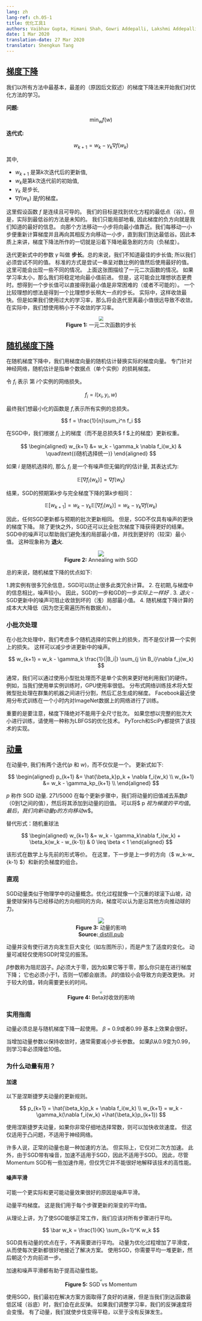 ```yaml
---
lang: zh
lang-ref: ch.05-1
title: 优化工具1
authors: Vaibhav Gupta, Himani Shah, Gowri Addepalli, Lakshmi Addepalli
date: 1 Mar 2020
translation-date: 27 Mar 2020
translator: Shengkun Tang
---
```



## [梯度下降](https://www.youtube.com/watch?v=--NZb480zlg&t=88s)

我们以所有方法中最基本，最差的（原因后文叙述）的梯度下降法来开始我们对优化方法的学习。

**问题:**

$$
\min_w f(w)
$$

**迭代式:**

$$
w_{k+1} = w_k - \gamma_k \nabla f(w_k)
$$

其中,
 - $w_{k+1}$ 是第$k$次迭代后的更新值,
 - $w_k$是第$k$次迭代前的初始值,
 - $\gamma_k$ 是步长,
 - $\nabla f(w_k)$ 是$f$的梯度。

这里假设函数 $f$ 是连续且可导的。 我们的目标是找到优化方程的最低点（谷）。但是，实际到最低谷的方法是未知的。 我们只能局部地看, 因此梯度的负方向就是我们知道的最好的信息。 向那个方法移动一小步将向最小值靠近。我们每移动一小步便重新计算梯度并且再向其相反方向移动一小步，直到我们到达最低谷。因此本质上来讲，梯度下降法所作的一切就是沿着下降地最急剧的方向（负梯度）。

迭代更新式中的参数 $\gamma$ 叫做 **步长**。总的来说，我们不知道最佳的步长值; 所以我们必须尝试不同的值。 标准的方式是尝试一串呈对数比例的值然后使用最好的值。 这里可能会出现一些不同的情况。 上面这张图描绘了一元二次函数的情况。 如果学习率太小，那么我们将稳定地向最小值前进。 但是，这可能会比理想状态更费时。想得到一个步长值可以直接得到最小值是非常困难的（或者不可能的）。 一个比较理想的想法是得到一个比理想步长稍大一点的步长。 实际中，这样收敛最快。但是如果我们使用过大的学习率，那么将会迭代至离最小值很远导致不收敛。 在实际中，我们想使用稍小于不收敛的学习率。

<center>
<img src="{{site.baseurl}}/images/week05/05-1/step-size.png" style="zoom: 70%; background-color:#DCDCDC;" /><br>
<b>Figure 1:</b> 一元二次函数的步长
</center>


## [随机梯度下降](https://www.youtube.com/watch?v=--NZb480zlg&t=898s)

在随机梯度下降中，我们用梯度向量的随机估计替换实际的梯度向量。 专门针对神经网络，随机估计是指单个数据点（单个实例）的损耗梯度。

令 $f_i$ 表示 第 $i$个实例的网络损失。

$$
f_i = l(x_i, y_i, w)
$$

最终我们想最小化的函数是 $f$,表示所有实例的总损失。

$$
f = \frac{1}{n}\sum_i^n f_i
$$

在SGD中，我们根据 $f_i$ 上的梯度（而不是总损失$ f $上的梯度）更新权重。

$$
\begin{aligned}
w_{k+1} &= w_k - \gamma_k \nabla f_i(w_k) & \quad\text{(i随机选择统一)}
\end{aligned}
$$

如果 $i$ 是随机选择的, 那么 $f_i$ 是一个有噪声但无偏的$f$的估计量, 其表达式为:

$$
\mathbb{E}[\nabla f_i(w_k)] = \nabla f(w_k)
$$

结果，SGD的预期第$k$步与完全梯度下降的第$k$步相同：

$$
\mathbb{E}[w_{k+1}] = w_k - \gamma_k \mathbb{E}[\nabla f_i(w_k)] = w_k - \gamma_k \nabla f(w_k)
$$

因此，任何SGD更新都与预期的批次更新相同。 但是，SGD不仅具有噪声的更快的梯度下降。 除了更快之外，SGD还可以比全批次梯度下降获得更好的结果。 SGD中的噪声可以帮助我们避免浅的局部最小值，并找到更好的（较深）最小值。 这种现象称为
**退火**.

<center>
<img src="{{site.baseurl}}/images/week05/05-1/annealing.png"/><br>
<b>Figure 2:</b> Annealing with SGD
</center>

总的来说，随机梯度下降的优点如下:

 1.跨实例有很多冗余信息，SGD可以防止很多此类冗余计算。
 2. 在初期,与梯度中的信息相比，噪声较小。 因此，SGD的一步和GD的一步*实际上一样好* .
 3. *退火* - SGD更新中的噪声可阻止收敛到坏的（浅）局部最小值。
 4. 随机梯度下降计算的成本大大降低（因为您无需遍历所有数据点）。


### 小批次处理

在小批次处理中，我们考虑多个随机选择的实例上的损失，而不是仅计算一个实例上的损失。 这样可以减少步进更新中的噪声。

$$
w_{k+1} = w_k - \gamma_k \frac{1}{|B_i|} \sum_{j \in B_i}\nabla f_j(w_k)
$$

通常，我们可以通过使用小型批处理而不是单个实例来更好地利用我们的硬件。 例如，当我们使用单实例训练时，GPU使用率很低。 分布式网络训练技术将大型微型批处理在群集的机器之间进行分割，然后汇总生成的梯度。 Facebook最近使用分布式训练在一个小时内对ImageNet数据上的网络进行了训练。

重要的是要注意，梯度下降绝对不能用于全尺寸批次。 如果您想以完整的批次大小进行训练，请使用一种称为LBFGS的优化技术。 PyTorch和SciPy都提供了该技术的实现。

## [动量](https://www.youtube.com/watch?v=--NZb480zlg&t=1672s)

在动量中, 我们有两个迭代($p$ 和 $w$)，而不仅仅是一个。 更新式如下:

$$
\begin{aligned}
p_{k+1} &= \hat{\beta_k}p_k + \nabla f_i(w_k) \\
w_{k+1} &=  w_k - \gamma_kp_{k+1} \\
\end{aligned}
$$

$p$ 称作 SGD 动量.
271/5000
在每个更新步骤中，我们将动量的旧值减去系数$\beta$（0到1之间的值），然后将其添加到动量的旧值。 可以将$ p $视为梯度的平均值。 最后，我们向新动量$p$的方向移动$w$。

替代形式：随机重球法

$$
\begin{aligned}
w_{k+1} &= w_k - \gamma_k\nabla f_i(w_k) + \beta_k(w_k - w_{k-1}) & 0 \leq \beta < 1
\end{aligned}
$$

该形式在数学上与先前的形式等价。 在这里，下一步是上一步的方向（$ w_k-w_ {k-1} $）和新的负梯度的组合。


### 直观

SGD动量类似于物理学中的动量概念。优化过程就像一个沉重的球滚下山坡，动量使球保持与已经移动的方向相同的方向，梯度可以认为是沿其他方向推动球的力。

<center>
<img src="{{site.baseurl}}/images/week05/05-1/momentum.png"/><br>
<b>Figure 3:</b> 动量的影响<br>
<b>Source:</b><a href="https://distill.pub/2017/momentum/" target="_blank"> distill.pub </a><br>
</center>

动量并没有使行进方向发生巨大变化（如左图所示），而是产生了适度的变化。 动量可减轻仅使用SGD时常见的振荡。

$\beta$参数称为阻尼因子。$\beta$必须大于零，因为如果它等于零，那么你只是在进行梯度下降； 它也必须小于1，否则一切都会崩溃。 $\beta$的值较小会导致方向更改更快。 对于较大的值，转向需要更长的时间。

<center>
<img src="{{site.baseurl}}/images/week05/05-1/momentum-beta.png" style="zoom: 40%; background-color:#DCDCDC;"/><br>
<b>Figure 4:</b> Beta对收敛的影响
</center>


### 实用指南

动量必须总是与随机梯度下降一起使用。
$\beta$ = 0.9或者0.99 基本上效果会很好。

当增加动量参数以保持收敛时，通常需要减小步长参数。 如果$\beta$从0.9变为0.99，则学习率必须降低10倍。


### 为什么动量有用？


#### 加速

以下是涅斯捷罗夫动量的更新规则。

$$
p_{k+1} = \hat{\beta_k}p_k + \nabla f_i(w_k) \\
w_{k+1} =  w_k - \gamma_k(\nabla f_i(w_k) +\hat{\beta_k}p_{k+1})
$$

使用涅斯捷罗夫动量，如果你非常仔细地选择常数，则可以加快收敛速度。 但这仅适用于凸问题，不适用于神经网络。

许多人说，正常的动量也是一种加速的方法。 但实际上，它仅对二次方加速。 此外，由于SGD带有噪音，加速不适用于SGD，因此不适用于SGD。 因此，尽管Momentum SGD有一些加速作用，但仅凭它并不能很好地解释该技术的高性能。


#### 噪声平滑

可能一个更实际和更可能动量效果很好的原因是噪声平滑。

动量平均梯度。 这是我们用于每个步骤更新的渐变的平均值。

从理论上讲，为了使SGD能够正常工作，我们应该对所有步骤进行平均。

$$
\bar w_k = \frac{1}{K} \sum_{k=1}^K w_k
$$

SGD具有动量的优点在于，不再需要进行平均。 动量为优化过程增加了平滑度，从而使每次更新都很好地接近了解决方案。 使用SGD，你需要平均一堆更新，然后朝这个方向前进一步。

加速和噪声平滑都有助于提高动量性能。

<center>
<img src="{{site.baseurl}}/images/week05/05-1/sgd-vs-momentum.png" style="zoom: 35%; background-color:#DCDCDC;"/><br>
<b>Figure 5:</b> SGD vs Momentum
</center>

使用SGD，我们最初在解决方案方面取得了良好的进展，但是当我们到达函数最低区域（谷底）时，我们会在此反弹。 如果我们调整学习率，我们的反弹速度将会变慢。 有了动量，我们就使步伐变得平稳，以至于没有反弹发生。
